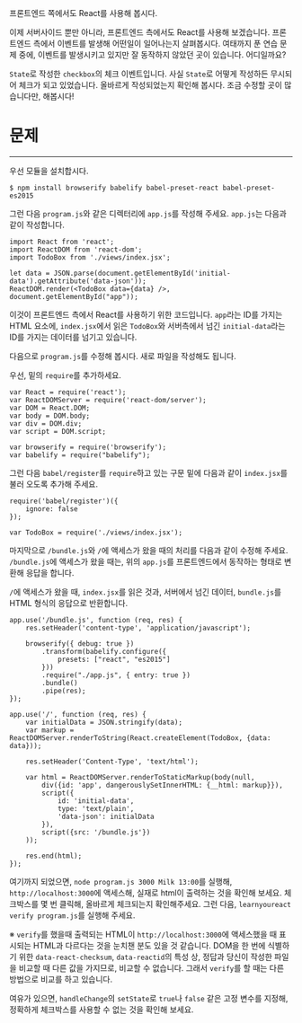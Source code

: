 프론트엔드 쪽에서도 React를 사용해 봅시다.

이제 서버사이드 뿐만 아니라, 프론트엔드 측에서도 React를 사용해 보겠습니다.
프론트엔드 측에서 이벤트를 발생해 어떤일이 일어나는지 살펴봅시다.
여태까지 푼 연습 문제 중에, 이벤트를 발생시키고 있지만 잘 동작하지 않았던 곳이 있습니다. 어디일까요?

`State`로 작성한 `checkbox`의 체크 이벤트입니다.
사실 `State`로 어떻게 작성하든 무시되어 체크가 되고 있었습니다. 올바르게 작성되었는지 확인해 봅시다.
조금 수정할 곳이 많습니다만, 해봅시다!

# 문제
---

우선 모듈을 설치합시다.

```
$ npm install browserify babelify babel-preset-react babel-preset-es2015
```

그런 다음 `program.js`와 같은 디렉터리에 `app.js`를 작성해 주세요. `app.js`는 다음과 같이 작성합니다.

```
import React from 'react';
import ReactDOM from 'react-dom';
import TodoBox from './views/index.jsx';

let data = JSON.parse(document.getElementById('initial-data').getAttribute('data-json'));
ReactDOM.render(<TodoBox data={data} />, document.getElementById("app"));
```
이것이 프론트엔드 측에서 React를 사용하기 위한 코드입니다. `app`라는 ID를 가지는 HTML 요소에, `index.jsx`에서 읽은 `TodoBox`와 서버측에서 넘긴 `initial-data`라는 ID를 가지는 데이터를 넘기고 있습니다.

다음으로 `program.js`를 수정해 봅시다.
새로 파일을 작성해도 됩니다.

우선, 밑의 `require`를 추가하세요.

```
var React = require('react');
var ReactDOMServer = require('react-dom/server');
var DOM = React.DOM;
var body = DOM.body;
var div = DOM.div;
var script = DOM.script;

var browserify = require('browserify');
var babelify = require("babelify");
```

그런 다음 `babel/register`를 `require`하고 있는 구문 밑에 다음과 같이 `index.jsx`를 불러 오도록 추가해 주세요.

```
require('babel/register')({
    ignore: false
});

var TodoBox = require('./views/index.jsx');
```

마지막으로 `/bundle.js`와 `/`에 액세스가 왔을 때의 처리를 다음과 같이 수정해 주세요.
`/bundle.js`에 액세스가 왔을 때는, 위의 `app.js`를 프론트엔드에서 동작하는 형태로 변환해 응답을 합니다.

`/`에 액세스가 왔을 때, `index.jsx`를 읽은 것과, 서버에서 넘긴 데이터, `bundle.js`를 HTML 형식의 응답으로 반환합니다.

```
app.use('/bundle.js', function (req, res) {
    res.setHeader('content-type', 'application/javascript');

    browserify({ debug: true })
        .transform(babelify.configure({
            presets: ["react", "es2015"]
        }))
        .require("./app.js", { entry: true })
        .bundle()
        .pipe(res);
});

app.use('/', function (req, res) {
    var initialData = JSON.stringify(data);
    var markup = ReactDOMServer.renderToString(React.createElement(TodoBox, {data: data}));

    res.setHeader('Content-Type', 'text/html');

    var html = ReactDOMServer.renderToStaticMarkup(body(null,
        div({id: 'app', dangerouslySetInnerHTML: {__html: markup}}),
        script({
            id: 'initial-data',
            type: 'text/plain',
            'data-json': initialData
        }),
        script({src: '/bundle.js'})
    ));

    res.end(html);
});
```

여기까지 되었으면, `node program.js 3000 Milk 13:00`를 실행해, `http://localhost:3000`에 액세스해, 실재로 html이 출력하는 것을 확인해 보세요.
체크박스를 몇 번 클릭해, 올바르게 체크되는지 확인해주세요.
그런 다음, `learnyoureact verify program.js`를 실행해 주세요.

※ `verify`를 했을때 출력되는 HTML이 `http://localhost:3000`에 액세스했을 때 표시되는 HTML과 다르다는 것을 눈치챈 분도 있을 것 같습니다.
DOM을 한 번에 식별하기 위한 `data-react-checksum`, `data-reactid`의 특성 상, 정답과 당신이 작성한 파일을 비교할 때 다른 값을 가지므로, 비교할 수 없습니다.
그래서 `verify`를 할 때는 다른 방법으로 비교를 하고 있습니다.

여유가 있으면, `handleChange`의 `setState`로 `true`나 `false` 같은 고정 변수를 지정해, 정확하게 체크박스를 사용할 수 없는 것을 확인해 보세요.

